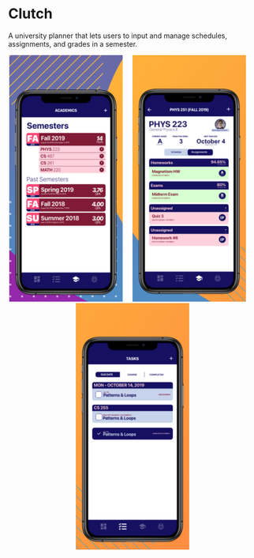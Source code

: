 # Clutch

A university planner that lets users to input and manage schedules, assignments, and grades in a semester.</br>

<p align="center">
<img src="Images/screenshot-1.png" width="230"  title="Academics">&nbsp;&nbsp;&nbsp;&nbsp;&nbsp;<img src="Images/screenshot-2.png" width="230" title="Course Overview">&nbsp;&nbsp;&nbsp;&nbsp;&nbsp;<img src="Images/screenshot-3.png" width="230" title="Task">
</p>

